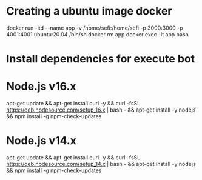 # Creating a ubuntu image docker
docker run -itd --name app -v /home/sefi:/home/sefi -p 3000:3000 -p 4001:4001 ubuntu:20.04 /bin/sh
docker rm app
docker exec -it app bash

# Install dependencies for execute bot

# Node.js v16.x
apt-get update &&
apt-get install curl -y &&
curl -fsSL https://deb.nodesource.com/setup_16.x | bash - &&
apt-get install -y nodejs &&
npm install -g npm-check-updates

# Node.js v14.x
apt-get update &&
apt-get install curl -y &&
curl -fsSL https://deb.nodesource.com/setup_14.x | bash - &&
apt-get install -y nodejs &&
npm install -g npm-check-updates
